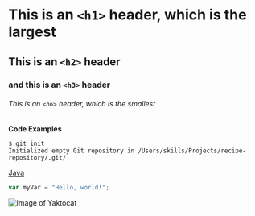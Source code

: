 # This is an `<h1>` header, which is the largest

## This is an `<h2>` header
### and this is an `<h3>` header 

###### This is an `<h6>` header, which is the smallest

<b> Code Examples </b>  
```
$ git init
Initialized empty Git repository in /Users/skills/Projects/recipe-repository/.git/
```

<u>Java </u> 
``` javascript
var myVar = "Hello, world!";
```
![Image of Yaktocat](https://octodex.github.com/images/yaktocat.png)
